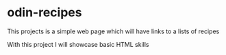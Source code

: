 # odin-recipes
This projects is a simple web page which will have links to a lists of recipes

With this project I will showcase basic HTML skills 